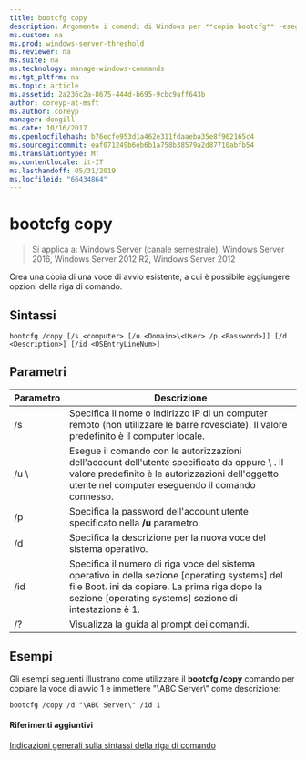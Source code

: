 ```yaml
---
title: bootcfg copy
description: Argomento i comandi di Windows per **copia bootcfg** -esegue una copia di una voce di avvio esistenti, in cui è possibile aggiungere le opzioni della riga di comando.
ms.custom: na
ms.prod: windows-server-threshold
ms.reviewer: na
ms.suite: na
ms.technology: manage-windows-commands
ms.tgt_pltfrm: na
ms.topic: article
ms.assetid: 2a236c2a-8675-444d-b695-9cbc9aff643b
author: coreyp-at-msft
ms.author: coreyp
manager: dongill
ms.date: 10/16/2017
ms.openlocfilehash: b76ecfe953d1a462e311fdaaeba35e8f962165c4
ms.sourcegitcommit: eaf071249b6eb6b1a758b38579a2d87710abfb54
ms.translationtype: MT
ms.contentlocale: it-IT
ms.lasthandoff: 05/31/2019
ms.locfileid: "66434864"
---
```

# <a name="bootcfg-copy"></a>bootcfg copy

>Si applica a: Windows Server (canale semestrale), Windows Server 2016, Windows Server 2012 R2, Windows Server 2012

Crea una copia di una voce di avvio esistente, a cui è possibile aggiungere opzioni della riga di comando.

## <a name="syntax"></a>Sintassi
```
bootcfg /copy [/s <computer> [/u <Domain>\<User> /p <Password>]] [/d <Description>] [/id <OSEntryLineNum>]
```
## <a name="parameters"></a>Parametri

|      Parametro       |                                                                                             Descrizione                                                                                             |
|----------------------|-----------------------------------------------------------------------------------------------------------------------------------------------------------------------------------------------------|
|    /s <computer>     |                                         Specifica il nome o indirizzo IP di un computer remoto (non utilizzare le barre rovesciate). Il valore predefinito è il computer locale.                                          |
| /u <Domain>\\<User>  | Esegue il comando con le autorizzazioni dell'account dell'utente specificato da <User>oppure <Domain> \\ <User>. Il valore predefinito è le autorizzazioni dell'oggetto utente nel computer eseguendo il comando connesso. |
|    /p <Password>     |                                                        Specifica la password dell'account utente specificato nella **/u** parametro.                                                        |
|   /d <Description>   |                                                                    Specifica la descrizione per la nuova voce del sistema operativo.                                                                    |
| /id <OSEntryLineNum> |         Specifica il numero di riga voce del sistema operativo in della sezione [operating systems] del file Boot. ini da copiare. La prima riga dopo la sezione [operating systems] sezione di intestazione è 1.         |
|          /?          |                                                                                Visualizza la guida al prompt dei comandi.                                                                                 |

## <a name="BKMK_examples"></a>Esempi
Gli esempi seguenti illustrano come utilizzare il **bootcfg /copy** comando per copiare la voce di avvio 1 e immettere "\ABC Server\\" come descrizione:
```
bootcfg /copy /d "\ABC Server\" /id 1
```
#### <a name="additional-references"></a>Riferimenti aggiuntivi
[Indicazioni generali sulla sintassi della riga di comando](command-line-syntax-key.md)
